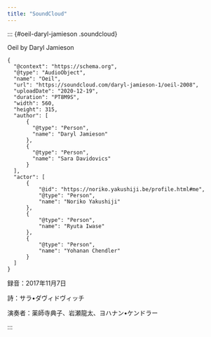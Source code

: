 ```yaml
---
title: "SoundCloud"
---
```




::: {#oeil-daryl-jamieson .soundcloud}

Oeil by Daryl Jamieson


```{trackId=314378699}
{
  "@context": "https://schema.org",
  "@type": "AudioObject",
  "name": "Oeil",
  "url": "https://soundcloud.com/daryl-jamieson-1/oeil-2008",
  "uploadDate": "2020-12-19",
  "duration": "PT8M9S",  
  "width": 560,
  "height": 315,
  "author": [
      {
        "@type": "Person",
        "name": "Daryl Jamieson"
      },
      {
        "@type": "Person",
        "name": "Sara Davidovics"
      }
  ],
  "actor": [
      {
          "@id": "https://noriko.yakushiji.be/profile.html#me",
          "@type": "Person",
          "name": "Noriko Yakushiji"
      },
      {
          "@type": "Person",
          "name": "Ryuta Iwase"
      },
      {
          "@type": "Person",
          "name": "Yohanan Chendler"
      }
  ]
}
```

録音：2017年11月7日

詩：サラ•ダヴィドヴィッチ

演奏者：薬師寺典子、岩瀬龍太、ヨハナン•ケンドラー

:::
